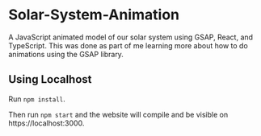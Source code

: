 # Solar-System-Animation
A JavaScript animated model of our solar system using GSAP, React, and TypeScript. This was done as part of me learning more about how to do animations using the GSAP library.

## Using Localhost

Run `npm install`.

Then run `npm start` and the website will compile and be visible on https://localhost:3000.
